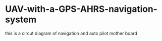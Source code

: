 # UAV-with-a-GPS-AHRS-navigation-system
this is a circut diagram of navigation and auto pilot mother board
